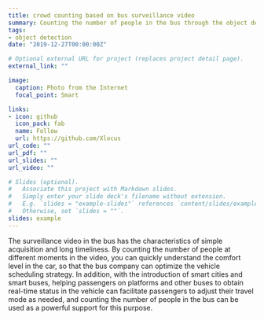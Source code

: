 ```yaml
---
title: crowd counting based on bus surveillance video
summary: Counting the number of people in the bus through the object detection method.
tags:
- object detection 
date: "2019-12-27T00:00:00Z"

# Optional external URL for project (replaces project detail page).
external_link: ""

image:
  caption: Photo from the Internet
  focal_point: Smart

links:
- icon: github
  icon_pack: fab
  name: Follow
  url: https://github.com/Xlocus
url_code: ""
url_pdf: ""
url_slides: ""
url_video: ""

# Slides (optional).
#   Associate this project with Markdown slides.
#   Simply enter your slide deck's filename without extension.
#   E.g. `slides = "example-slides"` references `content/slides/example-slides.md`.
#   Otherwise, set `slides = ""`.
slides: example
---
```


The surveillance video in the bus has the characteristics of simple acquisition and long timeliness. By counting the number of people at different moments in the video, you can quickly understand the comfort level in the car, so that the bus company can optimize the vehicle scheduling strategy. In addition, with the introduction of smart cities and smart buses, helping passengers on platforms and other buses to obtain real-time status in the vehicle can facilitate passengers to adjust their travel mode as needed, and counting the number of people in the bus can be used as a powerful support for this purpose.

